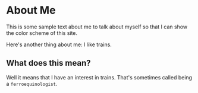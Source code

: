 # About Me
This is some sample text about me to talk about myself so that I can show the color scheme of this site.

Here's another thing about me: I like trains.

## What does this mean?

Well it means that I have an interest in trains. That's sometimes called being a `ferroequinologist`.